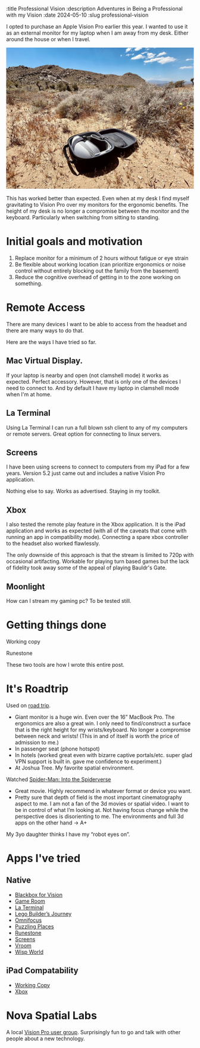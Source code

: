 :title Professional Vision
:description Adventures in Being a Professional with my Vision
:date 2024-05-10
:slug professional-vision

I opted to purchase an Apple Vision Pro earlier this year.
I wanted to use it as an external monitor for my laptop when I am away from my desk.
Either around the house or when I travel.

<img style="display: inline-block" class="aligncenter" alt="Apple Vision Pro in a case at Joshua Tree" src="joshua-tree-thumb.jpeg" />

This has worked better than expected.
Even when at my desk I find myself gravitating to Vision Pro over my monitors for the ergonomic benefits.
The height of my desk is no longer a compromise between the monitor and the keyboard.
Particularly when switching from sitting to standing.



# Initial goals and motivation

1. Replace monitor for a minimum of 2 hours without fatigue or eye strain
2. Be flexible about working location (can prioritize ergonomics or noise control without entirely blocking out the family from the basement)
3. Reduce the cognitive overhead of getting in to the zone working on something.

# Remote Access
There are many devices I want to be able to access from the headset and there are many ways to do that.

Here are the ways I have tried so far.

## Mac Virtual Display.
If your laptop is nearby and open (not clamshell mode) it works as expected.
Perfect accessory.
However, that is only one of the devices I need to connect to. And by default I have my laptop in clamshell mode when I'm at home.

## La Terminal
Using La Terminal I can run a full blown ssh client to any of my computers or remote servers.
Great option for connecting to linux servers.

## Screens
I have been using screens to connect to computers from my iPad for a few years.
Version 5.2 just came out and includes a native Vision Pro application.

Nothing else to say.
Works as advertised.
Staying in my toolkit.

## Xbox
I also tested the remote play feature in the Xbox application.
It is the iPad application and works as expected (with all of the caveats that come with running an app in compatibility mode).
Connecting a spare xbox controller to the headset also worked flawlessly.

The only downside of this approach is that the stream is limited to 720p with occasional artifacting.
Workable for playing turn based games but the lack of fidelity took away some of the appeal of playing Bauldr's Gate.

## Moonlight
How can I stream my gaming pc? To be tested still.

# Getting things done

Working copy

Runestone

These two tools are how I wrote this entire post.

# It's Roadtrip
Used on [road trip](/writing/road-trip).

- Giant monitor is a huge win. Even over the 16” MacBook Pro. The ergonomics are also a great win. I only need to find/construct a surface that is the right height for my wrists/keyboard. No longer a compromise between neck and wrists! (This in and of itself is worth the price of admission to me.)
- In passenger seat (phone hotspot)
- In hotels (worked great even with bizarre captive portals/etc. super glad VPN support is built in. gave me confidence to experiment.)
- At Joshua Tree. My favorite spatial environment.

Watched [Spider-Man: Into the Spiderverse](https://en.wikipedia.org/wiki/Spider-Man:_Into_the_Spider-Verse)
- Great movie. Highly recommend in whatever format or device you want.
- Pretty sure that depth of field is the most important cinematography aspect to me. I am not a fan of the 3d movies or spatial video. I want to be in control of what I’m looking at. Not having focus change while the perspective does is disorienting to me. The environments and full 3d apps on the other hand -> A+

My 3yo daughter thinks I have my “robot eyes on”.


# Apps I've tried

## Native
- [Blackbox for Vision](https://apps.apple.com/us/app/blackbox-for-vision/id6458588937)
- [Game Room](https://apps.apple.com/us/app/game-room/id1642897935)
- [La Terminal](https://apps.apple.com/us/app/la-terminal-ssh-client/id1629902861)
- [Lego Builder’s Journey](https://apps.apple.com/us/app/lego-builders-journey/id1441636691)
- [Omnifocus](https://apps.apple.com/us/app/omnifocus-4/id1542143627)
- [Puzzling Places](https://apps.apple.com/us/app/puzzling-places/id6473639841)
- [Runestone](https://apps.apple.com/us/app/runestone-text-editor/id1548193893)
- [Screens](https://apps.apple.com/us/app/screens-5-vnc-remote-desktop/id1663047912)
- [Vroom](https://www.reddit.com/r/VisionPro/comments/1b5ij71/vroom_f1_app_on_apple_vision_is_amazing/)
- [Wisp World](https://apps.apple.com/us/app/wisp-world/id6476198961)


## iPad Compatability
- [Working Copy](https://apps.apple.com/us/app/working-copy-git-client/id896694807)
- [Xbox](https://apps.apple.com/us/app/xbox/id736179781)


# Nova Spatial Labs
A local [Vision Pro user group](https://www.meetup.com/nova-spatial-labs/).
Surprisingly fun to go and talk with other people about a new technology.


<script src="/files/img-showcase.js"></script>
